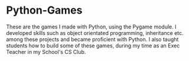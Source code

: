 # Python-Games
These are the games I made with Python, using the Pygame module. I developed skills such as object orientated programming, inheritance etc. among these projects and became proficient with Python. I also taught students how to build some of these games, during my time as an Exec Teacher in my School's CS Club.
